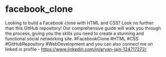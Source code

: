 # facebook_clone
Looking to build a Facebook clone with HTML and CSS? Look no further than this GitHub repository! Our comprehensive guide will walk you through the process, giving you the skills you need to create a stunning and functional social networking site. #FacebookClone #HTML #CSS #GitHubRepository #WebDevelopment and you can also connect me on linked in profile - https://www.linkedin.com/in/aryan-jain-124717272/
